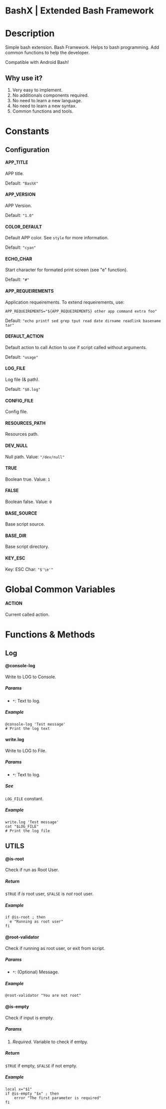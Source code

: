 BashX | Extended Bash Framework
===============================

# Description

Simple bash extension. Bash Framework. Helps to bash programming. Add common functions to help the developer.

Compatible with Android Bash!

## Why use it?

1. Very easy to implement.
2. No additionals components required.
3. No need to learn a new language.
4. No need to learn a new syntax.
5. Common functions and tools.



# Constants



## Configuration


#### APP_TITLE

APP title.

Default: `"BashX"`


#### APP_VERSION

APP Version.

Default: `"1.0"`


#### COLOR_DEFAULT

Default APP color. See `style` for more information.

Default: `"cyan"`


#### ECHO_CHAR

Start character for formated print screen (see "e" function).

Default: `"#"`


#### APP_REQUEIREMENTS

Application requeirements.
To extend requeirements, use:

    APP_REQUEIREMENTS="${APP_REQUEIREMENTS} other app command extra foo"

Default: `"echo printf sed grep tput read date dirname readlink basename tar"`


#### DEFAULT_ACTION

Default action to call
Action to use if script called without arguments.

Default: `"usage"`


#### LOG_FILE

Log file (& path).

Default: `"$0.log"`


#### CONFIG_FILE

Config file.


#### RESOURCES_PATH

Resources path.


#### DEV_NULL

Null path.
Value: `"/dev/null"`


#### TRUE

Boolean true.
Value: `1`


#### FALSE

Boolean false.
Value: `0`


#### BASE_SOURCE

Base script source.


#### BASE_DIR

Base script directory.


#### KEY_ESC

Key: ESC
Char: `"$'\e'"`



# Global Common Variables


#### ACTION

Current called action.

# Functions & Methods



## Log


#### @console-log

Write to LOG to Console.

##### Params

* `*`: Text to log.

##### Example

```
@console-log 'Test message'
# Print the log text
```


#### write.log

Write to LOG to File.

##### Params

* `*`: Text to log.

##### See

`LOG_FILE` constant.

##### Example

```
write.log 'Test message'
cat "$LOG_FILE"
# Print the log file
```


## UTILS


#### @is-root

Check if run as Root User.

##### Return

`$TRUE` if *is* root user, `$FALSE` is *not* root user.

##### Example

```
if @is-root ; then
  e "Running as root user"
fi
```


#### @root-validator

Check if running as root user, or exit from script.

##### Params

* `*`: (Optional) Message.

##### Example

```
@root-validator "You are not root"
```


#### @is-empty

Check if input is empty.

##### Params

1. *Required*. Variable to check if emtpy.

##### Return

`$TRUE` if empty, `$FALSE` if not empty.

##### Example

```
local x="$1"
if @is-empty "$x" ; then
    error "The first parameter is required"
fi
```
